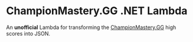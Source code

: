 # ChampionMastery.GG .NET Lambda
An **unofficial** Lambda for transforming the [ChampionMastery.GG](https://github.com/Derpthemeus/ChampionMastery.GG) high scores into JSON.
